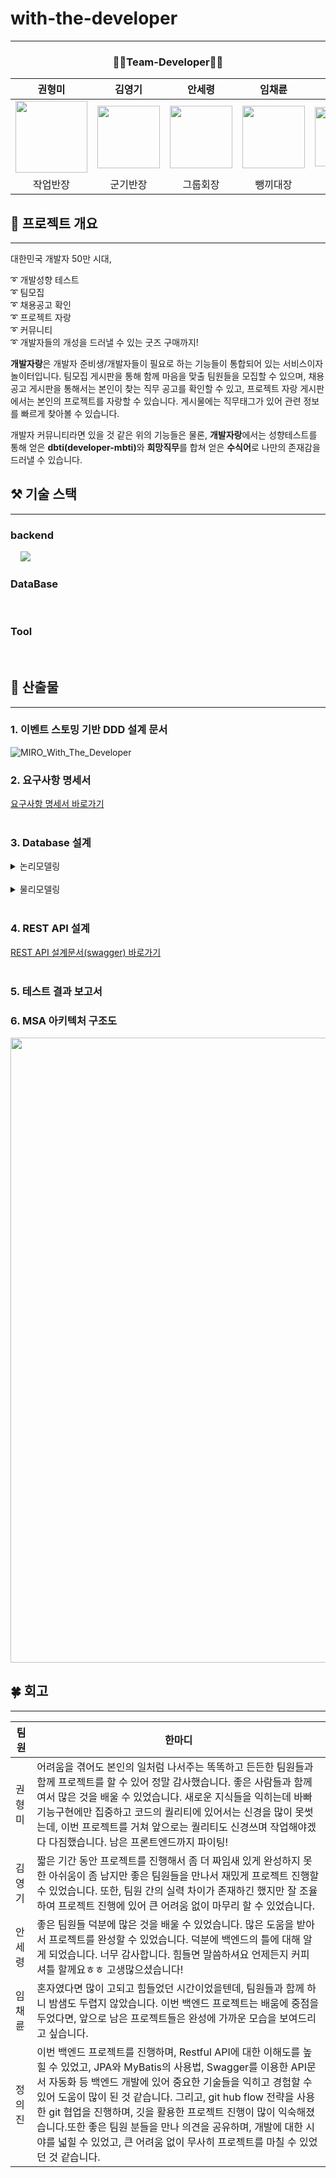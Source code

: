 # with-the-developer

------------

<div style="text-align: center;"> 
    <h3>🧑‍💻Team-Developer🧑‍💻</h3>
</div>

| 권형미                                                                                                     | 김영기                                                                                                     | 안세령                                                                                                   | 임채륜                                                                                                     | 정의진                                                                                                    |
|---------------------------------------------------------------------------------------------------------|---------------------------------------------------------------------------------------------------------|-------------------------------------------------------------------------------------------------------|---------------------------------------------------------------------------------------------------------|--------------------------------------------------------------------------------------------------------|
| <img src="https://github.com/user-attachments/assets/390ce98c-645e-44d5-a037-e7af3f724e2c" width="115"> | <img src="https://github.com/user-attachments/assets/d8439fa3-f9bf-4ca5-959d-69e6e0fbfe5b" width="100"> | <img src="https://github.com/user-attachments/assets/e84c3c0f-8856-45e3-a7b4-085c9cffb3c7" width=100> | <img src="https://github.com/user-attachments/assets/12d1b108-8ff5-4972-afc5-60bf58b3b91b" width="100"> | <img src="https://github.com/user-attachments/assets/4a41fc93-6b2c-49b3-9187-00b0818d2742" width="95"> |
| <center>작업반장</center>                                                                                   | <center>군기반장</center>                                                                                   | <center>그룹회장</center>                                                                                 | <center>뺑끼대장</center>                                                                                   | <center>으라차차</center>                                                                                  |


## 🔆 프로젝트 개요

---
대한민국 개발자 50만 시대,

➰ 개발성향 테스트<br>
➰ 팀모집<br>
➰ 채용공고 확인<br>
➰ 프로젝트 자랑<br>
➰ 커뮤니티<br>
➰ 개발자들의 개성을 드러낼 수 있는 굿즈 구매까지!

<b>개발자랑</b>은 개발자 준비생/개발자들이 필요로 하는 기능들이 통합되어 있는 서비스이자 놀이터입니다.
팀모집 게시판을 통해 함께 마음을 맞출 팀원들을 모집할 수 있으며, 
채용공고 게시판을 통해서는 본인이 찾는 직무 공고를 확인할 수 있고, 
프로젝트 자랑 게시판에서는 본인의 프로젝트를 자랑할 수 있습니다.
게시물에는 직무태그가 있어 관련 정보를 빠르게 찾아볼 수 있습니다.

개발자 커뮤니티라면 있을 것 같은 위의 기능들은 물론,
<b>개발자랑</b>에서는 성향테스트를 통해 얻은 <b>dbti(developer-mbti)</b>와 <b>희망직무</b>를 합쳐 얻은 <b>수식어</b>로 나만의 존재감을 드러낼 수 있습니다. 

##  ⚒️ 기술 스택

---

### backend

<div>
<img src="https://img.shields.io/badge/Java-007396?style=flat&logo=Java&logoColor=white" alt="">
<img src="https://img.shields.io/badge/gradle-02303A?style=flat&logo=gradle&logoColor=white" alt="">
<img src="https://img.shields.io/badge/SpringBoot-6DB33F?style=flat&logo=SpringBoot&logoColor=white" alt="">
<img src="https://img.shields.io/badge/Spring_Data_JPA-6DB33F?style=flat&logo=Spring&logoColor=white" alt="">
<img src="https://img.shields.io/badge/Spring Security-6DB33F?style=flat&logo=springsecurity&logoColor=white">
<img src="https://img.shields.io/badge/swagger-85EA2D?style=flat&logo=swagger&logoColor=white&color" alt="">
</div>

### DataBase
<div>
<img src="https://img.shields.io/badge/MariaDB-181717?style=flat&logo=MariaDB&logoColor=white&color=003545" alt="">
<img src="https://img.shields.io/badge/Amazon S3-569A31?style=flat&logo=AmazonS3&logoColor=white" alt="">
</div>


### Tool
<div>
<img src="https://img.shields.io/badge/Git-000?style=style=flat&logo=Git&logoColor=white&color=F05032" alt=""> 
<img src="https://img.shields.io/badge/GitHub-181717?style=flat&logo=GitHub&logoColor=white&color=181717" alt="">
<img src="https://img.shields.io/badge/postman-orange?style=flat&logo=postman&logoColor=white" alt="">
<img src="https://img.shields.io/badge/notion-black?style=flat&logo=notion&logoColor=white" alt="">
<img src="https://img.shields.io/badge/Discord-5865F2?style=flat&logo=Discord&logoColor=white" alt="">
</div>

## 📄 산출물

---

### 1. 이벤트 스토밍 기반 DDD 설계 문서
![MIRO_With_The_Developer](https://github.com/user-attachments/assets/7f2bdbef-4951-46b9-b483-a98a11f89fef)
<br>

### 2. 요구사항 명세서
<div>
    <a href = "https://docs.google.com/spreadsheets/d/1r9SMJyk8U9XHin9P2dinvrHmcQPhsisRECo6rCOO0T8/edit?gid=0#gid=0">
         요구사항 명세서 바로가기
    </a>
</div>
<br>

### 3. Database 설계

<details><summary> 논리모델링
</summary>
<div>
<img src="https://github.com/user-attachments/assets/ce39f6ba-9d9c-48f9-8dbb-8ded32e5f135">
</div>
</details>
<br>

<details><summary> 물리모델링
</summary>
<div>
<img src="https://github.com/user-attachments/assets/028b7b19-c2eb-4c17-acc1-56a30bc00cc9">
</div>
</details>
<br>

### 4. REST API 설계
<div>
    <a href = "https://docs.google.com/spreadsheets/d/1r9SMJyk8U9XHin9P2dinvrHmcQPhsisRECo6rCOO0T8/edit?gid=931289145#gid=931289145">
         REST API 설계문서(swagger) 바로가기
    </a>
</div>
<br>

### 5. 테스트 결과 보고서



### 6. MSA 아키텍처 구조도

<img src="https://github.com/user-attachments/assets/9cf5099e-3a47-4578-8de3-646a181eb859" width="1000">



## 🍀 회고

---

| 팀원| 한마디                                                           |
| --- |---------------------------------------------------------------|
| 권형미 | 어려움을 겪어도 본인의 일처럼 나서주는 똑똑하고 든든한 팀원들과 함께 프로젝트를 할 수 있어 정말 감사했습니다. 좋은 사람들과 함께여서 많은 것을 배울 수 있었습니다. 새로운 지식들을 익히는데 바빠 기능구현에만 집중하고 코드의 퀄리티에 있어서는 신경을 많이 못썻는데, 이번 프로젝트를 거쳐 앞으로는 퀄리티도 신경쓰며 작업해야겠다 다짐했습니다. 남은 프론트엔드까지 파이팅!                                                              |
| 김영기 | 짧은 기간 동안 프로젝트를 진행해서 좀 더 짜임새 있게 완성하지 못한 아쉬움이 좀 남지만 좋은 팀원들을 만나서 재밌게 프로젝트 진행할 수 있었습니다. 또한, 팀원 간의 실력 차이가 존재하긴 했지만 잘 조율하여 프로젝트 진행에 있어 큰 어려움 없이 마무리 할 수 있었습니다.                                                              |
| 안세령 | 좋은 팀원들 덕분에 많은 것을 배울 수 있었습니다. 많은 도움을 받아서 프로젝트를 완성할 수 있었습니다. 덕분에 백엔드의 틀에 대해 알게 되었습니다. 너무 감사합니다. 힘들면 말씀하셔요 언제든지 커피 셔틀 할께요ㅎㅎ 고생많으셨습니다! |
| 임채륜 | 혼자였다면 많이 고되고 힘들었던 시간이었을텐데, 팀원들과 함께 하니 밤샘도 두렵지 않았습니다. 이번 백엔드 프로젝트는 배움에 중점을 두었다면, 앞으로 남은 프로젝트들은 완성에 가까운 모습을 보여드리고 싶습니다.                                                              |
| 정의진 | 이번 백엔드 프로젝트를 진행하며, Restful API에 대한 이해도를 높힐 수 있었고, JPA와 MyBatis의 사용법, Swagger를 이용한 API문서 자동화 등 백엔드 개발에 있어 중요한 기술들을 익히고 경험할 수 있어 도움이 많이 된 것 같습니다. 그리고, git hub flow 전략을 사용한 git 협업을 진행하며, 깃을 활용한 프로젝트 진행이 많이 익숙해졌습니다.또한 좋은 팀원 분들을 만나 의견을 공유하며, 개발에 대한 시야를 넓힐 수 있었고, 큰 어려움 없이 무사히 프로젝트를 마칠 수 있었던 것 같습니다. |



